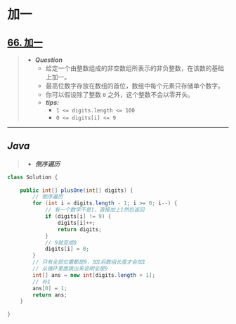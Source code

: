 # 加一

## [66. 加一](https://leetcode.cn/problems/plus-one/)

> - ***Question***
>   - 给定一个由整数组成的非空数组所表示的非负整数，在该数的基础上加一。
>   - 最高位数字存放在数组的首位，数组中每个元素只存储单个数字。
>   - 你可以假设除了整数 `0` 之外，这个整数不会以零开头。
>   - ***tips:***
>     - `1 <= digits.length <= 100`
>     - `0 <= digits[i] <= 9`

---

## *Java*

> - ***倒序遍历***

```java
class Solution {
    
    public int[] plusOne(int[] digits) {
        // 倒序遍历
        for (int i = digits.length - 1; i >= 0; i--) {
            // 有一个数字不是1，直接加上1然后返回
            if (digits[i] != 9) {
                digits[i]++;
                return digits;
            }
            // 9就变成0
            digits[i] = 0;
        }
        // 只有全部位置都是9，加1后数组长度才会加1
        // 从循环里面跳出来说明全是9
        int[] ans = new int[digits.length + 1];
        // 补1
        ans[0] = 1;
        return ans;
    }
    
}
```
